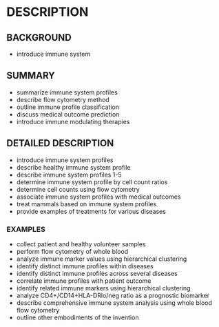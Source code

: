 # DESCRIPTION

## BACKGROUND

- introduce immune system

## SUMMARY

- summarize immune system profiles
- describe flow cytometry method
- outline immune profile classification
- discuss medical outcome prediction
- introduce immune modulating therapies

## DETAILED DESCRIPTION

- introduce immune system profiles
- describe healthy immune system profile
- describe immune system profiles 1-5
- determine immune system profile by cell count ratios
- determine cell counts using flow cytometry
- associate immune system profiles with medical outcomes
- treat mammals based on immune system profiles
- provide examples of treatments for various diseases

### EXAMPLES

- collect patient and healthy volunteer samples
- perform flow cytometry of whole blood
- analyze immune marker values using hierarchical clustering
- identify distinct immune profiles within diseases
- identify distinct immune profiles across several diseases
- correlate immune profiles with patient outcome
- identify related immune markers using hierarchical clustering
- analyze CD4+/CD14+HLA-DRlo/neg ratio as a prognostic biomarker
- describe comprehensive immune system analysis using whole blood flow cytometry
- outline other embodiments of the invention

